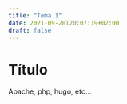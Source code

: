 ```yaml
---
title: "Tema 1"
date: 2021-09-28T20:07:19+02:00
draft: false
---
```


# Título
Apache, php, hugo, etc...
